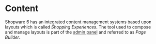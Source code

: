 # Content

Shopware 6 has an integrated content management systems based upon layouts which is called _Shopping Experiences_. The tool used to compose and manage layouts is part of the [admin panel](../../framework/architecture/administration.md) and referred to as _Page Builder_.



